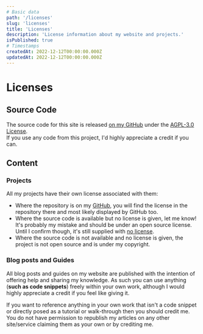 ```yaml
---
# Basic data
path: '/licenses'
slug: 'licenses'
title: 'Licenses'
description: 'License information about my website and projects.'
isPublished: true
# Timestamps
createdAt: 2022-12-12T00:00:00.000Z
updatedAt: 2022-12-12T00:00:00.000Z
---
```


# Licenses

## Source Code
The source code for this site is released [on my GitHub](https://github.com/ben-ryder/benryder.me) under the [AGPL-3.0 License](https://github.com/ben-ryder/benryder.me/blob/main/LICENSE.txt).  
If you use any code from this project, I'd highly appreciate a credit if you can.

## Content

### Projects
All my projects have their own license associated with them:
- Where the repository is on my [GitHub](https://github.com/ben-ryder), you will find the license in the repository there and most likely displayed by GitHub too.
- Where the source code is available but no license is given, let me know! It's probably my mistake and should be under an open source license. Until I confirm though, it's still supplied with [no license](https://choosealicense.com/no-permission/).
- Where the source code is not available and no license is given, the project is not open source and is under my copyright.

### Blog posts and Guides
All blog posts and guides on my website are published with the intention of offering help and sharing my knowledge. As such you can use anything (**such as code snippets**) freely within your own work, although I would highly appreciate a credit if you feel like giving it.

If you want to reference anything in your own work that isn't a code snippet or directly posed as a tutorial or walk-through then you should credit me.
You do not have permission to republish my articles on any other site/service claiming them as your own or by crediting me.
